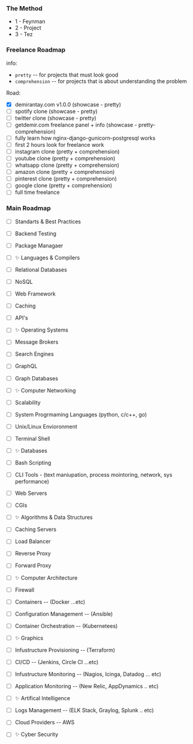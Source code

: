 ### The Method

- 1 - Feynman
- 2 - Project
- 3 - Tez

### Freelance Roadmap

info:
  - `pretty` -- for projects that must look good
  - `comprehension` -- for projects that is about understanding the problem


Road:
- [x] demirantay.com v1.0.0  (showcase - pretty)
- [ ] spotify clone  (showcase - pretty)
- [ ] twitter clone  (showcase - pretty)
- [ ] getdemir.com freelance panel + info  (showcase - pretty- comprehension)
- [ ] fully learn how nginx-django-gunicorn-postgresql works
- [ ] first 2 hours look for freelance work
- [ ] instagram clone (pretty + comprehension)
- [ ] youtube clone  (pretty + comprehension) 
- [ ] whatsapp clone  (pretty + comprehension)
- [ ] amazon clone  (pretty + comprehension)
- [ ] pinterest clone  (pretty + comprehension)
- [ ] google clone  (pretty + comprehension)
- [ ] full time freelance

### Main Roadmap

- [ ] Standarts & Best Practices
- [ ] Backend Testing
- [ ] Package Managaer
- [ ] ✨ Languages & Compilers
- [ ] Relational Databases
- [ ] NoSQL
- [ ] Web Framework
- [ ] Caching
- [ ] API's
- [ ] ✨ Operating Systems
- [ ] Message Brokers
- [ ] Search Engines
- [ ] GraphQL
- [ ] Graph Databases
- [ ] ✨ Computer Networking
- [ ] Scalability
- [ ] System Progrmaming Languages (python, c/c++, go)
- [ ] Unix/Linux Envioronment
- [ ] Terminal Shell
- [ ] ✨ Databases
- [ ] Bash Scripting
- [ ] CLI Tools - (text maniupation, process mointoring, network, sys performance)
- [ ] Web Servers
- [ ] CGIs
- [ ] ✨ Algorithms & Data Structures
- [ ] Caching Servers
- [ ] Load Balancer
- [ ] Reverse Proxy
- [ ] Forward Proxy
- [ ] ✨ Computer Architecture
- [ ] Firewall
- [ ] Containers -- (Docker ...etc)
- [ ] Configuration Management -- (Ansible)
- [ ] Container Orchestration -- (Kubernetees)
- [ ] ✨ Graphics
- [ ] Infustructure Provisioning -- (Terraform)
- [ ] CI/CD -- (Jenkins, Circle CI ...etc)
- [ ] Infustructure Monitoring -- (Nagios, Icinga, Datadog ... etc)
- [ ] Application Monitoring -- (New Relic, AppDynamics .. etc)
- [ ] ✨ Artifical Intelligence
- [ ] Logs Management -- (ELK Stack, Graylog, Splunk .. etc)
- [ ] Cloud Providers -- AWS
- [ ] ✨ Cyber Security

